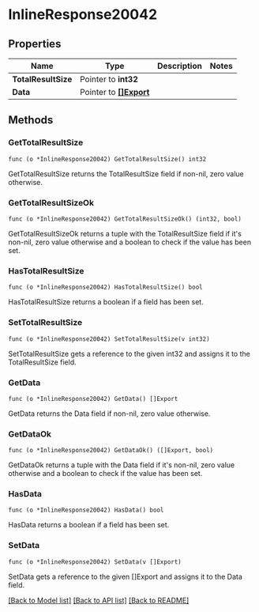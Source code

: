 # InlineResponse20042

## Properties

Name | Type | Description | Notes
------------ | ------------- | ------------- | -------------
**TotalResultSize** | Pointer to **int32** |  | 
**Data** | Pointer to [**[]Export**](Export.md) |  | 

## Methods

### GetTotalResultSize

`func (o *InlineResponse20042) GetTotalResultSize() int32`

GetTotalResultSize returns the TotalResultSize field if non-nil, zero value otherwise.

### GetTotalResultSizeOk

`func (o *InlineResponse20042) GetTotalResultSizeOk() (int32, bool)`

GetTotalResultSizeOk returns a tuple with the TotalResultSize field if it's non-nil, zero value otherwise
and a boolean to check if the value has been set.

### HasTotalResultSize

`func (o *InlineResponse20042) HasTotalResultSize() bool`

HasTotalResultSize returns a boolean if a field has been set.

### SetTotalResultSize

`func (o *InlineResponse20042) SetTotalResultSize(v int32)`

SetTotalResultSize gets a reference to the given int32 and assigns it to the TotalResultSize field.

### GetData

`func (o *InlineResponse20042) GetData() []Export`

GetData returns the Data field if non-nil, zero value otherwise.

### GetDataOk

`func (o *InlineResponse20042) GetDataOk() ([]Export, bool)`

GetDataOk returns a tuple with the Data field if it's non-nil, zero value otherwise
and a boolean to check if the value has been set.

### HasData

`func (o *InlineResponse20042) HasData() bool`

HasData returns a boolean if a field has been set.

### SetData

`func (o *InlineResponse20042) SetData(v []Export)`

SetData gets a reference to the given []Export and assigns it to the Data field.


[[Back to Model list]](../README.md#documentation-for-models) [[Back to API list]](../README.md#documentation-for-api-endpoints) [[Back to README]](../README.md)


